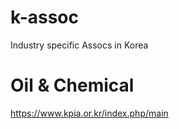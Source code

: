 # k-assoc
Industry specific Assocs in Korea

# Oil & Chemical 
https://www.kpia.or.kr/index.php/main
